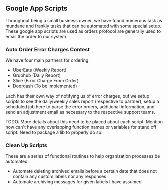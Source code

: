 
## Google App Scripts

Throughout being a small business owner, we have found numerous task as mundane and frankly tasks that can be automated with some
special setup. These google app scripts are used as orders protocol are generally used to email the order to our system.

### Auto Order Error Charges Contest

We have four main partners for ordering:

- UberEats (Weekly Report)
- Grubhub (Daily Report)
- Slice (Error Charge From Order)
- Doordash (To be implemented)

Each has their own way of notifying us of error charges, but we setup scripts to see the daily/weekly sales report (respective to partner), setup a scheduled job here to parse the error orders, additional information, and send an adjustment email as necessary to the respective support teams.

TODO: More details about this need to be placed about each script. Mention how can't have any 
overlapping function names or variables for stand off script. Need to package a lib to properly do so.

### Clean Up Scripts

These are a series of functional routines to help organization processes be automated.

- Automate deleting archived emails before a certain date that does not contain any custom labels nor any responses
- Automate archiving messages for given labels I have assumed
